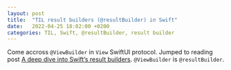 ```yaml
---
layout: post
title:  "TIL result builders (@resultBuilder) in Swift"
date:   2022-04-25 18:02:00 +0200
categories: TIL, Swift, @resultBuilder, result builder
---
```

Come accross `@ViewBuilder` in `View` SwiftUI protocol. Jumped to reading post [A deep dive into Swift’s result builders](https://www.swiftbysundell.com/articles/deep-dive-into-swift-function-builders/). `@ViewBuilder` is `@resultBuilder`.
